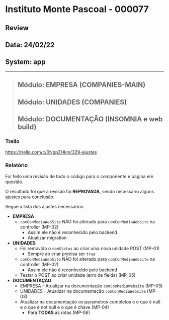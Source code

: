 # Instituto Monte Pascoal - 000077

## **Review**
## Data: 24/02/22 
## System: app

***

> ## Módulo: EMPRESA (COMPANIES-MAIN)   
> ## Módulo: UNIDADES (COMPANIES)   
> ## Módulo: DOCUMENTAÇÃO (INSOMNIA e web build)   

### Trello
https://trello.com/c/0NgpZHkm/329-ajustes  

### Relatório  
Foi feito uma revisão de todo o código para o componente e pagina em questão.  

<!-- O resultado foi que o componente foi **APROVADO** e o mesmo será movido para "Revisão Aprovada* e entrará em produção no proximo deploy.   -->

O resultado foi que a revisão foi **REPROVADA**, sendo necessário alguns ajustes para conclusão.

Segue a lista dos ajustes necessários:

- **EMPRESA**
  - `comConMediaWebSite` NÃO foi alterado para `comConMediaWebsite` na controller (MP-02)
    - Assim ele não é reconhecido pelo backend
    - Atualizar migration
- **UNIDADES**
  - Foi removido o `comStatus` ao criar uma nova unidade POST (MP-01)
    - Sempre ao criar precisa ser `true`
  - `comConMediaWebSite` NÃO foi alterado para `comConMediaWebsite` na controller (MP-02)
    - Assim ele não é reconhecido pelo backend
  - Testar o POST ao criar unidade (erro de fields) (MP-05)
- **DOCUMENTAÇÃO**
  - EMPRESA - Atualizar na documentação `comConMediaWebsite` (MP-03)
  - UNIDADES - Atualizar na documentação `comConMediaWebsite` (MP-03)
  - Atualizar na documentação os parametros completos e o que é null e o que é not null e o que é chave (MP-04)
    - Para **TODAS** as rotas (MP-06)